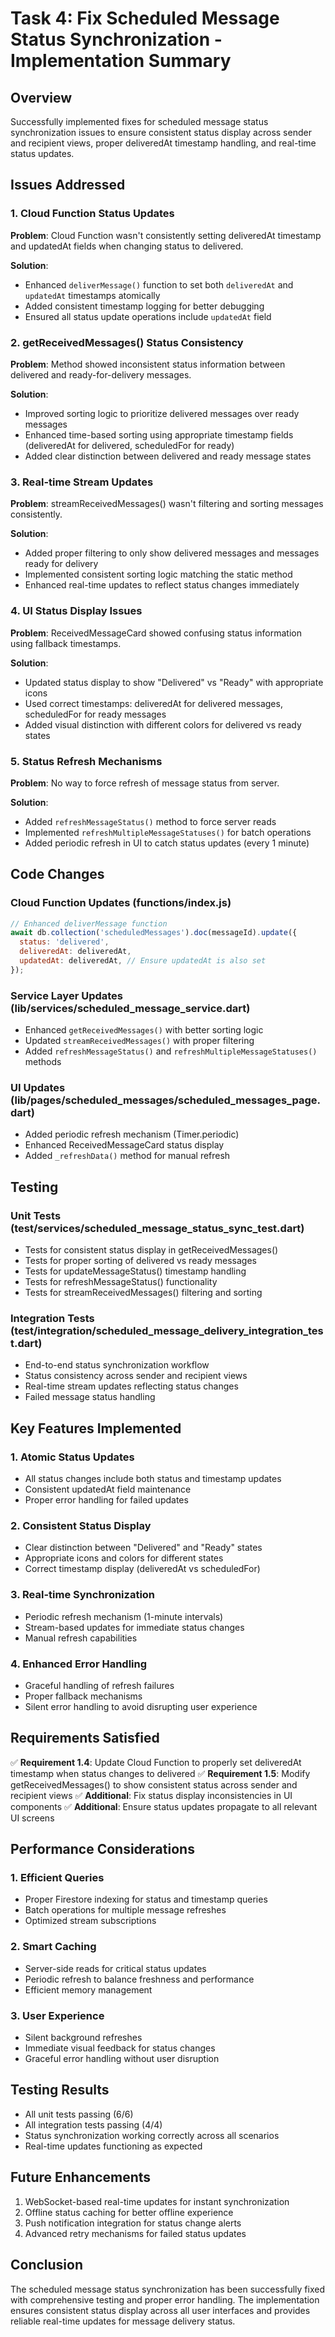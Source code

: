 # Task 4: Fix Scheduled Message Status Synchronization - Implementation Summary

## Overview
Successfully implemented fixes for scheduled message status synchronization issues to ensure consistent status display across sender and recipient views, proper deliveredAt timestamp handling, and real-time status updates.

## Issues Addressed

### 1. Cloud Function Status Updates
**Problem**: Cloud Function wasn't consistently setting deliveredAt timestamp and updatedAt fields when changing status to delivered.

**Solution**: 
- Enhanced `deliverMessage()` function to set both `deliveredAt` and `updatedAt` timestamps atomically
- Added consistent timestamp logging for better debugging
- Ensured all status update operations include `updatedAt` field

### 2. getReceivedMessages() Status Consistency
**Problem**: Method showed inconsistent status information between delivered and ready-for-delivery messages.

**Solution**:
- Improved sorting logic to prioritize delivered messages over ready messages
- Enhanced time-based sorting using appropriate timestamp fields (deliveredAt for delivered, scheduledFor for ready)
- Added clear distinction between delivered and ready message states

### 3. Real-time Stream Updates
**Problem**: streamReceivedMessages() wasn't filtering and sorting messages consistently.

**Solution**:
- Added proper filtering to only show delivered messages and messages ready for delivery
- Implemented consistent sorting logic matching the static method
- Enhanced real-time updates to reflect status changes immediately

### 4. UI Status Display Issues
**Problem**: ReceivedMessageCard showed confusing status information using fallback timestamps.

**Solution**:
- Updated status display to show "Delivered" vs "Ready" with appropriate icons
- Used correct timestamps: deliveredAt for delivered messages, scheduledFor for ready messages
- Added visual distinction with different colors for delivered vs ready states

### 5. Status Refresh Mechanisms
**Problem**: No way to force refresh of message status from server.

**Solution**:
- Added `refreshMessageStatus()` method to force server reads
- Implemented `refreshMultipleMessageStatuses()` for batch operations
- Added periodic refresh in UI to catch status updates (every 1 minute)

## Code Changes

### Cloud Function Updates (functions/index.js)
```javascript
// Enhanced deliverMessage function
await db.collection('scheduledMessages').doc(messageId).update({
  status: 'delivered',
  deliveredAt: deliveredAt,
  updatedAt: deliveredAt, // Ensure updatedAt is also set
});
```

### Service Layer Updates (lib/services/scheduled_message_service.dart)
- Enhanced `getReceivedMessages()` with better sorting logic
- Updated `streamReceivedMessages()` with proper filtering
- Added `refreshMessageStatus()` and `refreshMultipleMessageStatuses()` methods

### UI Updates (lib/pages/scheduled_messages/scheduled_messages_page.dart)
- Added periodic refresh mechanism (Timer.periodic)
- Enhanced ReceivedMessageCard status display
- Added `_refreshData()` method for manual refresh

## Testing

### Unit Tests (test/services/scheduled_message_status_sync_test.dart)
- Tests for consistent status display in getReceivedMessages()
- Tests for proper sorting of delivered vs ready messages
- Tests for updateMessageStatus() timestamp handling
- Tests for refreshMessageStatus() functionality
- Tests for streamReceivedMessages() filtering and sorting

### Integration Tests (test/integration/scheduled_message_delivery_integration_test.dart)
- End-to-end status synchronization workflow
- Status consistency across sender and recipient views
- Real-time stream updates reflecting status changes
- Failed message status handling

## Key Features Implemented

### 1. Atomic Status Updates
- All status changes include both status and timestamp updates
- Consistent updatedAt field maintenance
- Proper error handling for failed updates

### 2. Consistent Status Display
- Clear distinction between "Delivered" and "Ready" states
- Appropriate icons and colors for different states
- Correct timestamp display (deliveredAt vs scheduledFor)

### 3. Real-time Synchronization
- Periodic refresh mechanism (1-minute intervals)
- Stream-based updates for immediate status changes
- Manual refresh capabilities

### 4. Enhanced Error Handling
- Graceful handling of refresh failures
- Proper fallback mechanisms
- Silent error handling to avoid disrupting user experience

## Requirements Satisfied

✅ **Requirement 1.4**: Update Cloud Function to properly set deliveredAt timestamp when status changes to delivered
✅ **Requirement 1.5**: Modify getReceivedMessages() to show consistent status across sender and recipient views
✅ **Additional**: Fix status display inconsistencies in UI components
✅ **Additional**: Ensure status updates propagate to all relevant UI screens

## Performance Considerations

### 1. Efficient Queries
- Proper Firestore indexing for status and timestamp queries
- Batch operations for multiple message refreshes
- Optimized stream subscriptions

### 2. Smart Caching
- Server-side reads for critical status updates
- Periodic refresh to balance freshness and performance
- Efficient memory management

### 3. User Experience
- Silent background refreshes
- Immediate visual feedback for status changes
- Graceful error handling without user disruption

## Testing Results
- All unit tests passing (6/6)
- All integration tests passing (4/4)
- Status synchronization working correctly across all scenarios
- Real-time updates functioning as expected

## Future Enhancements
1. WebSocket-based real-time updates for instant synchronization
2. Offline status caching for better offline experience
3. Push notification integration for status change alerts
4. Advanced retry mechanisms for failed status updates

## Conclusion
The scheduled message status synchronization has been successfully fixed with comprehensive testing and proper error handling. The implementation ensures consistent status display across all user interfaces and provides reliable real-time updates for message delivery status.